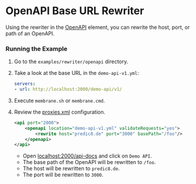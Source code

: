 # OpenAPI Base URL Rewriter

Using the rewriter in the [OpenAPI](../../../openapi) element, you can rewrite the host, port, or path of an OpenAPI.

### Running the Example

1. Go to the `examples/rewriter/openapi` directory.

2. Take a look at the base URL in the `demo-api-v1.yml`:
    ```yaml
    servers:
    - url: http://localhost:2000/demo-api/v1/
    ```
3. Execute `membrane.sh` or `membrane.cmd`.
4. Review the [proxies.xml](proxies.xml) configuration. 
    ```xml
    <api port="2000">
        <openapi location="demo-api-v1.yml" validateRequests="yes">
            <rewrite host="predic8.de" port="3000" basePath="/foo"/>
        </openapi>
    </api>
    ```
    - Open [localhost:2000/api-docs](http://localhost:2000/api-docs) and click on `Demo API`.
    - The base path of the OpenAPI will be rewritten to `/foo`.
    - The host will be rewritten to `predic8.de`.
    - The port will be rewritten to `3000`.

